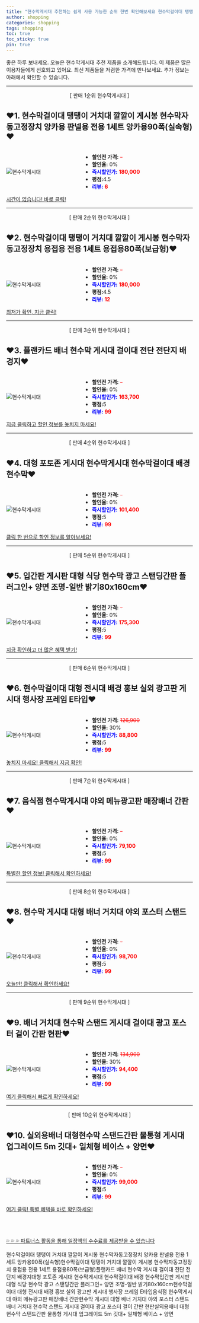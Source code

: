 ```yaml
---
title: "현수막게시대 추천하는 쉽게 사용 가능한 순위 한번 확인해보세요 현수막걸이대 탱탱이 거치대 깔깔이 게시봉"
author: shopping
categories: shopping
tags: shopping
toc: true
toc_sticky: true
pin: true
---
```

좋은 하루 보내세요. 오늘은 현수막게시대 추천 제품을 소개해드립니다. 이 제품은 많은 이용자들에게 선호되고 있어요. 최신 제품들을 저렴한 가격에 만나보세요. 추가 정보는 아래에서 확인할 수 있습니다.

---
<p class="toplist" style="margin: 0 auto; display: block; width: fit-content;">[ 판매 1순위 현수막게시대 ]</p>

<h2><strong>❤️1. 현수막걸이대 탱탱이 거치대 깔깔이 게시봉 현수막자동고정장치 앙카용 판넬용 전용 1세트 앙카용90폭(실속형)❤️</strong></h2>

<div style="display: flex; align-items: center;">
    <div style="flex: 0.4;">
        <img src="https://thumbnail10.coupangcdn.com/thumbnails/remote/230x230ex/image/vendor_inventory/1111/d0bd890cdbb4dd15072911c30e81a277112b231f25ff8c67de3aef2a60ba.jpg" alt="현수막게시대" style="max-width: 100%;">
    </div>
    <div style="flex: 0.6; margin-left: 10px;">
        <ul>
            <li><strong>할인전 가격:</strong> <del style="color: red;">-</del></li>
            <li><strong>할인율:</strong> 0%</li>
            <li><span style='color:blue'><strong>즉시할인가:</strong></span> <span style='color:red'><strong>180,000</strong></span></li>
            <li><strong>평점:</strong>4.5</li>
            <li><span style='color:blue'><strong>리뷰:</strong></span> <span style='color:red'><strong>6</strong></span></li>
        </ul>
    </div>
</div>
<div class="center">
    <a href="https://selin100587001.github.io?lptag=AF9450613&subid=githubio&pageKey=4632605687&traceid=V0-153&itemId=5753321347&vendorItemId=73051931424" class="myButton">
        시간이 없습니다! 바로 클릭!
    </a>
</div>


---
<p class="toplist" style="margin: 0 auto; display: block; width: fit-content;">[ 판매 2순위 현수막게시대 ]</p>

<h2><strong>❤️2. 현수막걸이대 탱탱이 거치대 깔깔이 게시봉 현수막자동고정장치 용접용 전용 1세트 용접용80폭(보급형)❤️</strong></h2>

<div style="display: flex; align-items: center;">
    <div style="flex: 0.4;">
        <img src="https://thumbnail6.coupangcdn.com/thumbnails/remote/230x230ex/image/vendor_inventory/9b1d/dba40ef9bdd6f6a702a1428779b21b85aa8d204c282c6210416e79f09b4d.jpg" alt="현수막게시대" style="max-width: 100%;">
    </div>
    <div style="flex: 0.6; margin-left: 10px;">
        <ul>
            <li><strong>할인전 가격:</strong> <del style="color: red;">-</del></li>
            <li><strong>할인율:</strong> 0%</li>
            <li><span style='color:blue'><strong>즉시할인가:</strong></span> <span style='color:red'><strong>180,000</strong></span></li>
            <li><strong>평점:</strong>4.5</li>
            <li><span style='color:blue'><strong>리뷰:</strong></span> <span style='color:red'><strong>12</strong></span></li>
        </ul>
    </div>
</div>
<div class="center">
    <a href="https://selin100587001.github.io?lptag=AF9450613&subid=githubio&pageKey=1787436487&traceid=V0-153&itemId=3043144398&vendorItemId=71031187615" class="myButton">
        최저가 확인, 지금 클릭!
    </a>
</div>


---
<p class="toplist" style="margin: 0 auto; display: block; width: fit-content;">[ 판매 3순위 현수막게시대 ]</p>

<h2><strong>❤️3. 플랜카드 배너 현수막 게시대 걸이대 전단 전단지 배경지❤️</strong></h2>

<div style="display: flex; align-items: center;">
    <div style="flex: 0.4;">
        <img src="https://thumbnail9.coupangcdn.com/thumbnails/remote/230x230ex/image/vendor_inventory/1dd0/1bc1eca8898bc063d6854af6e87db6dc14accb0996ddb45d927991702026.jpg" alt="현수막게시대" style="max-width: 100%;">
    </div>
    <div style="flex: 0.6; margin-left: 10px;">
        <ul>
            <li><strong>할인전 가격:</strong> <del style="color: red;">-</del></li>
            <li><strong>할인율:</strong> 0%</li>
            <li><span style='color:blue'><strong>즉시할인가:</strong></span> <span style='color:red'><strong>163,700</strong></span></li>
            <li><strong>평점:</strong>5</li>
            <li><span style='color:blue'><strong>리뷰:</strong></span> <span style='color:red'><strong>99</strong></span></li>
        </ul>
    </div>
</div>
<div class="center">
    <a href="https://selin100587001.github.io?lptag=AF9450613&subid=githubio&pageKey=8066193951&traceid=V0-153&itemId=22684998547&vendorItemId=89720836989" class="myButton">
        지금 클릭하고 할인 정보를 놓치지 마세요!
    </a>
</div>


---
<p class="toplist" style="margin: 0 auto; display: block; width: fit-content;">[ 판매 4순위 현수막게시대 ]</p>

<h2><strong>❤️4. 대형 포토존 게시대 현수막게시대 현수막걸이대 배경 현수막❤️</strong></h2>

<div style="display: flex; align-items: center;">
    <div style="flex: 0.4;">
        <img src="https://thumbnail6.coupangcdn.com/thumbnails/remote/230x230ex/image/vendor_inventory/ca2c/91bd85dd3a001e1bd42d79537519bad9cb9c2fed8b4e2652237a44040b32.jpg" alt="현수막게시대" style="max-width: 100%;">
    </div>
    <div style="flex: 0.6; margin-left: 10px;">
        <ul>
            <li><strong>할인전 가격:</strong> <del style="color: red;">-</del></li>
            <li><strong>할인율:</strong> 0%</li>
            <li><span style='color:blue'><strong>즉시할인가:</strong></span> <span style='color:red'><strong>101,400</strong></span></li>
            <li><strong>평점:</strong>5</li>
            <li><span style='color:blue'><strong>리뷰:</strong></span> <span style='color:red'><strong>99</strong></span></li>
        </ul>
    </div>
</div>
<div class="center">
    <a href="https://selin100587001.github.io?lptag=AF9450613&subid=githubio&pageKey=8091656473&traceid=V0-153&itemId=22853771062&vendorItemId=90722157244" class="myButton">
        클릭 한 번으로 할인 정보를 알아보세요!
    </a>
</div>


---
<p class="toplist" style="margin: 0 auto; display: block; width: fit-content;">[ 판매 5순위 현수막게시대 ]</p>

<h2><strong>❤️5. 입간판 게시판 대형 식당 현수막 광고 스탠딩간판 플러그인+ 양면 조명-일반 밝기80x160cm❤️</strong></h2>

<div style="display: flex; align-items: center;">
    <div style="flex: 0.4;">
        <img src="https://thumbnail7.coupangcdn.com/thumbnails/remote/230x230ex/image/vendor_inventory/cec0/22ee1a7afa584b2653c64556cac016d91db215d004e7aa05cd0462ac1792.jpg" alt="현수막게시대" style="max-width: 100%;">
    </div>
    <div style="flex: 0.6; margin-left: 10px;">
        <ul>
            <li><strong>할인전 가격:</strong> <del style="color: red;">-</del></li>
            <li><strong>할인율:</strong> 0%</li>
            <li><span style='color:blue'><strong>즉시할인가:</strong></span> <span style='color:red'><strong>175,300</strong></span></li>
            <li><strong>평점:</strong>5</li>
            <li><span style='color:blue'><strong>리뷰:</strong></span> <span style='color:red'><strong>99</strong></span></li>
        </ul>
    </div>
</div>
<div class="center">
    <a href="https://selin100587001.github.io?lptag=AF9450613&subid=githubio&pageKey=7847812263&traceid=V0-153&itemId=21382419008&vendorItemId=88439402038" class="myButton">
        지금 확인하고 더 많은 혜택 받기!
    </a>
</div>


---
<p class="toplist" style="margin: 0 auto; display: block; width: fit-content;">[ 판매 6순위 현수막게시대 ]</p>

<h2><strong>❤️6. 현수막걸이대 대형 전시대 배경 홍보 실외 광고판 게시대 행사장 프레임 E타입❤️</strong></h2>

<div style="display: flex; align-items: center;">
    <div style="flex: 0.4;">
        <img src="https://thumbnail8.coupangcdn.com/thumbnails/remote/230x230ex/image/vendor_inventory/abb9/12fc4e88fd367d0948e60d2379fb85d188c6d999155d85b3179bd183faa5.jpg" alt="현수막게시대" style="max-width: 100%;">
    </div>
    <div style="flex: 0.6; margin-left: 10px;">
        <ul>
            <li><strong>할인전 가격:</strong> <del style="color: red;">126,900</del></li>
            <li><strong>할인율:</strong> 30%</li>
            <li><span style='color:blue'><strong>즉시할인가:</strong></span> <span style='color:red'><strong>88,800</strong></span></li>
            <li><strong>평점:</strong>5</li>
            <li><span style='color:blue'><strong>리뷰:</strong></span> <span style='color:red'><strong>99</strong></span></li>
        </ul>
    </div>
</div>
<div class="center">
    <a href="https://selin100587001.github.io?lptag=AF9450613&subid=githubio&pageKey=7750983398&traceid=V0-153&itemId=20877542820&vendorItemId=87944782354" class="myButton">
        놓치지 마세요! 클릭해서 지금 확인!
    </a>
</div>


---
<p class="toplist" style="margin: 0 auto; display: block; width: fit-content;">[ 판매 7순위 현수막게시대 ]</p>

<h2><strong>❤️7. 음식점 현수막게시대 야외 메뉴광고판 매장배너 간판❤️</strong></h2>

<div style="display: flex; align-items: center;">
    <div style="flex: 0.4;">
        <img src="https://thumbnail7.coupangcdn.com/thumbnails/remote/230x230ex/image/vendor_inventory/3ed1/cee72a0d46e60c77d1ac6ca03dc33111fbefe90f8e0c5116aabfd81731b1.jpg" alt="현수막게시대" style="max-width: 100%;">
    </div>
    <div style="flex: 0.6; margin-left: 10px;">
        <ul>
            <li><strong>할인전 가격:</strong> <del style="color: red;">-</del></li>
            <li><strong>할인율:</strong> 0%</li>
            <li><span style='color:blue'><strong>즉시할인가:</strong></span> <span style='color:red'><strong>79,100</strong></span></li>
            <li><strong>평점:</strong>5</li>
            <li><span style='color:blue'><strong>리뷰:</strong></span> <span style='color:red'><strong>99</strong></span></li>
        </ul>
    </div>
</div>
<div class="center">
    <a href="https://selin100587001.github.io?lptag=AF9450613&subid=githubio&pageKey=7443309896&traceid=V0-153&itemId=19360178939&vendorItemId=86473191460" class="myButton">
        특별한 할인 정보! 클릭해서 확인하세요!
    </a>
</div>


---
<p class="toplist" style="margin: 0 auto; display: block; width: fit-content;">[ 판매 8순위 현수막게시대 ]</p>

<h2><strong>❤️8. 현수막 게시대 대형 배너 거치대 야외 포스터 스탠드❤️</strong></h2>

<div style="display: flex; align-items: center;">
    <div style="flex: 0.4;">
        <img src="https://thumbnail10.coupangcdn.com/thumbnails/remote/230x230ex/image/vendor_inventory/7802/f84e378484d1aa2c64e078cc6a29bc4d5ba1744b309082da80ea32234e0d.jpg" alt="현수막게시대" style="max-width: 100%;">
    </div>
    <div style="flex: 0.6; margin-left: 10px;">
        <ul>
            <li><strong>할인전 가격:</strong> <del style="color: red;">-</del></li>
            <li><strong>할인율:</strong> 0%</li>
            <li><span style='color:blue'><strong>즉시할인가:</strong></span> <span style='color:red'><strong>98,700</strong></span></li>
            <li><strong>평점:</strong>5</li>
            <li><span style='color:blue'><strong>리뷰:</strong></span> <span style='color:red'><strong>99</strong></span></li>
        </ul>
    </div>
</div>
<div class="center">
    <a href="https://selin100587001.github.io?lptag=AF9450613&subid=githubio&pageKey=7977556137&traceid=V0-153&itemId=22122364964&vendorItemId=89361837484" class="myButton">
        오늘만! 클릭해서 확인하세요!
    </a>
</div>


---
<p class="toplist" style="margin: 0 auto; display: block; width: fit-content;">[ 판매 9순위 현수막게시대 ]</p>

<h2><strong>❤️9. 배너 거치대 현수막 스탠드 게시대 걸이대 광고 포스터 걸이 간판 현판❤️</strong></h2>

<div style="display: flex; align-items: center;">
    <div style="flex: 0.4;">
        <img src="https://thumbnail8.coupangcdn.com/thumbnails/remote/230x230ex/image/vendor_inventory/b885/1f41e24883efb83782229e311ebfe61ebe534a35fbeb6349b5d8394f0f58.jpg" alt="현수막게시대" style="max-width: 100%;">
    </div>
    <div style="flex: 0.6; margin-left: 10px;">
        <ul>
            <li><strong>할인전 가격:</strong> <del style="color: red;">134,900</del></li>
            <li><strong>할인율:</strong> 30%</li>
            <li><span style='color:blue'><strong>즉시할인가:</strong></span> <span style='color:red'><strong>94,400</strong></span></li>
            <li><strong>평점:</strong>5</li>
            <li><span style='color:blue'><strong>리뷰:</strong></span> <span style='color:red'><strong>99</strong></span></li>
        </ul>
    </div>
</div>
<div class="center">
    <a href="https://selin100587001.github.io?lptag=AF9450613&subid=githubio&pageKey=8014170601&traceid=V0-153&itemId=22368504832&vendorItemId=89413508638" class="myButton">
        여기 클릭해서 빠르게 확인하세요!
    </a>
</div>


---
<p class="toplist" style="margin: 0 auto; display: block; width: fit-content;">[ 판매 10순위 현수막게시대 ]</p>

<h2><strong>❤️10. 실외용배너 대형현수막 스탠드간판 물통형 게시대 업그레이드 5m 깃대+ 일체형 베이스 + 양면❤️</strong></h2>

<div style="display: flex; align-items: center;">
    <div style="flex: 0.4;">
        <img src="https://thumbnail9.coupangcdn.com/thumbnails/remote/230x230ex/image/vendor_inventory/da84/ca0e4461fba85de8e50282f8354b0ad716721dfbabbc7bfc30dabfc85148.jpg" alt="현수막게시대" style="max-width: 100%;">
    </div>
    <div style="flex: 0.6; margin-left: 10px;">
        <ul>
            <li><strong>할인전 가격:</strong> <del style="color: red;">-</del></li>
            <li><strong>할인율:</strong> 0%</li>
            <li><span style='color:blue'><strong>즉시할인가:</strong></span> <span style='color:red'><strong>99,000</strong></span></li>
            <li><strong>평점:</strong>5</li>
            <li><span style='color:blue'><strong>리뷰:</strong></span> <span style='color:red'><strong>99</strong></span></li>
        </ul>
    </div>
</div>
<div class="center">
    <a href="https://selin100587001.github.io?lptag=AF9450613&subid=githubio&pageKey=7821657314&traceid=V0-153&itemId=21246852851&vendorItemId=88307436450" class="myButton">
        여기 클릭! 특별 혜택을 바로 확인하세요!
    </a>
</div>

<br><br><br>[💦 💦 💦 파트너스 활동을 통해 일정액의 수수료를 제공받을 수 있습니다](https://link.coupang.com/a/bcpT2c)<br><br>현수막걸이대 탱탱이 거치대 깔깔이 게시봉 현수막자동고정장치 앙카용 판넬용 전용 1세트 앙카용90폭(실속형)현수막걸이대 탱탱이 거치대 깔깔이 게시봉 현수막자동고정장치 용접용 전용 1세트 용접용80폭(보급형)플랜카드 배너 현수막 게시대 걸이대 전단 전단지 배경지대형 포토존 게시대 현수막게시대 현수막걸이대 배경 현수막입간판 게시판 대형 식당 현수막 광고 스탠딩간판 플러그인+ 양면 조명-일반 밝기80x160cm현수막걸이대 대형 전시대 배경 홍보 실외 광고판 게시대 행사장 프레임 E타입음식점 현수막게시대 야외 메뉴광고판 매장배너 간판현수막 게시대 대형 배너 거치대 야외 포스터 스탠드배너 거치대 현수막 스탠드 게시대 걸이대 광고 포스터 걸이 간판 현판실외용배너 대형현수막 스탠드간판 물통형 게시대 업그레이드 5m 깃대+ 일체형 베이스 + 양면